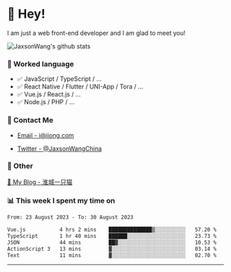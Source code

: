 # 👋 Hey!

I am just a web front-end developer and I am glad to meet you!

![JaxsonWang's github stats](https://github-readme-stats.vercel.app/api?username=JaxsonWang&&show_icons=true&&title_color=1abc9c&&icon_color=1abc9c)


### 📝 Worked language

- ✅ JavaScript / TypeScript / ...
- ✅ React Native / Flutter / UNI-App / Tora / ...
- ✅ Vue.js / React.js / ...
- ✅ Node.js / PHP / ...

### 📮 Contact Me

- [Email - i@iiong.com](mailto:i@iiong.com)

- [Twitter - @JaxsonWangChina](https://twitter.com/JaxsonWangChina)

### 🤪 Other

[📌 My Blog - 淮城一只猫](https://iiong.com)

### 📊 This week I spent my time on

<!--START_SECTION:waka-->

```txt
From: 23 August 2023 - To: 30 August 2023

Vue.js           4 hrs 2 mins    ██████████████▒░░░░░░░░░░   57.20 %
TypeScript       1 hr 40 mins    ██████░░░░░░░░░░░░░░░░░░░   23.73 %
JSON             44 mins         ██▓░░░░░░░░░░░░░░░░░░░░░░   10.53 %
ActionScript 3   13 mins         ▓░░░░░░░░░░░░░░░░░░░░░░░░   03.14 %
Text             11 mins         ▓░░░░░░░░░░░░░░░░░░░░░░░░   02.70 %
```

<!--END_SECTION:waka-->

---
